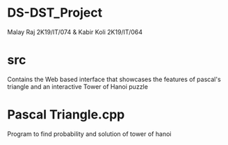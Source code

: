 # DS-DST_Project
Malay Raj 2K19/IT/074 &amp; Kabir Koli 2K19/IT/064

# src
Contains the Web based interface that showcases the features of pascal's triangle and an interactive Tower of Hanoi puzzle

# Pascal Triangle.cpp
Program to find probability and solution of tower of hanoi
